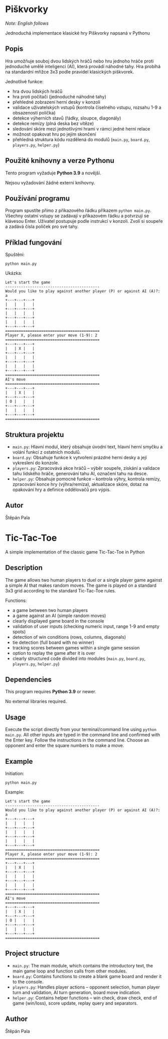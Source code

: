 # Piškvorky

*Note: English follows*

Jednoduchá implementace klasické hry Piškvorky napsaná v Pythonu

## Popis

Hra umožňuje souboj dvou lidských hráčů nebo hru jednoho hráče proti jednoduché umělé inteligenci (AI), která provádí náhodné tahy.
Hra probíhá na standardní mřížce 3x3 podle pravidel klasických piškvorek.

Jednotlivé funkce:
*   hra dvou lidských hráčů
*   hra proti počítači (jednoduché náhodné tahy)
*   přehledné zobrazení herní desky v konzoli
*   validace uživatelských vstupů (kontrola číselného vstupu, rozsahu 1-9 a obsazenosti políčka)
*   detekce výherních stavů (řádky, sloupce, diagonály)
*   detekce remízy (plná deska bez vítěze)
*   sledování skóre mezi jednotlivými hrami v rámci jedné herní relace
*   možnost opakovat hru po jejím skončení
*   přehledná struktura kódu rozdělená do modulů (`main.py`, `board.py`, `players.py`, `helper.py`)

## Použité knihovny a verze Pythonu

Tento program vyžaduje **Python 3.9** a novější.

Nejsou vyžadování žádné externí knihovny.

## Používání programu

Program spustíte přímo z příkazového řádku příkazem `python main.py`.
Všechny ostatní vstupy se zadávají v příkazovém řádku a potvrzují se klávesou Enter.
Uživatel postupuje podle instrukcí v konzoli. Zvolí si soupeře a zadává čísla políček pro své tahy.

## Příklad fungování

Spuštění:

`python main.py`

Ukázka:

```
Let's start the game
------------------------------------------
Would you like to play against another player (P) or against AI (A)?: a
+---+---+---+
|   |   |   |
+---+---+---+
|   |   |   |
+---+---+---+
|   |   |   |
+---+---+---+
==========================================
Player X, please enter your move (1-9): 2 
==========================================
+---+---+---+
|   | X |   |
+---+---+---+
|   |   |   |
+---+---+---+
|   |   |   |
+---+---+---+
==========================================
AI's move
==========================================
+---+---+---+
|   | X |   |
+---+---+---+
| O |   |   |
+---+---+---+
|   |   |   |
+---+---+---+
==========================================
```

## Struktura projektu

*   `main.py`: Hlavní modul, který obsahuje úvodní text, hlavní herní smyčku a volání funkcí z ostatních modulů.
*   `board.py`: Obsahuje funkce k vytvoření prázdné herní desky a její vykreslení do konzole.
*   `players.py`: Zpracovává akce hráčů – výběr soupeře, získání a validace tahu lidského hráče, generování tahu AI, označení tahu na desce.
*   `helper.py`: Obsahuje pomocné funkce – kontrola výhry, kontrola remízy, zpracování konce hry (výhra/remíza), aktualizace skóre, dotaz na opakování hry a definice oddělovačů pro výpis.

## Autor
Štěpán Pala


# Tic-Tac-Toe

A simple implementation of the classic game Tic-Tac-Toe in Python

## Description

The game allows two human players to duel or a single player game against a simple AI that makes random moves.
The game is played on a standard 3x3 grid according to the standard Tic-Tac-Toe rules.

Functions:
*   a game between two human players
*   a game against an AI (simple random moves)
*   clearly displayed game board in the console
*   validation of user inputs (checking numeric input, range 1-9 and empty spots)
*   detection of win conditions (rows, columns, diagonals)
*   tie detection (full board with no winner)
*   tracking scores between games within a single game session
*   option to replay the game after it is over
*   clearly structured code divided into modules (`main.py`, `board.py`, `players.py`, `helper.py`)

## Dependencies

This program requires **Python 3.9** or newer.

No external libraries required.

## Usage

Execute the script directly from your terminal/command line using `python main.py`.
All other inputs are typed in the command line and confirmed with the Enter key.
Follow the instructions in the command line. Choose an opponent and enter the square numbers to make a move.

## Example

Initiation:

`python main.py`

Example:

```
Let's start the game
------------------------------------------
Would you like to play against another player (P) or against AI (A)?: a
+---+---+---+
|   |   |   |
+---+---+---+
|   |   |   |
+---+---+---+
|   |   |   |
+---+---+---+
==========================================
Player X, please enter your move (1-9): 2 
==========================================
+---+---+---+
|   | X |   |
+---+---+---+
|   |   |   |
+---+---+---+
|   |   |   |
+---+---+---+
==========================================
AI's move
==========================================
+---+---+---+
|   | X |   |
+---+---+---+
| O |   |   |
+---+---+---+
|   |   |   |
+---+---+---+
==========================================
```

## Project structure

*   `main.py`: The main module, which contains the introductory text, the main game loop and function calls from other modules.
*   `board.py`: Contains functions to create a blank game board and render it to the console.
*   `players.py`: Handles player actions – opponent selection, human player turn and validation, AI turn generation, board move indication.
*   `helper.py`: Contains helper functions – win check, draw check, end of game (win/loss), score update, replay query and separators.

## Author
Štěpán Pala
